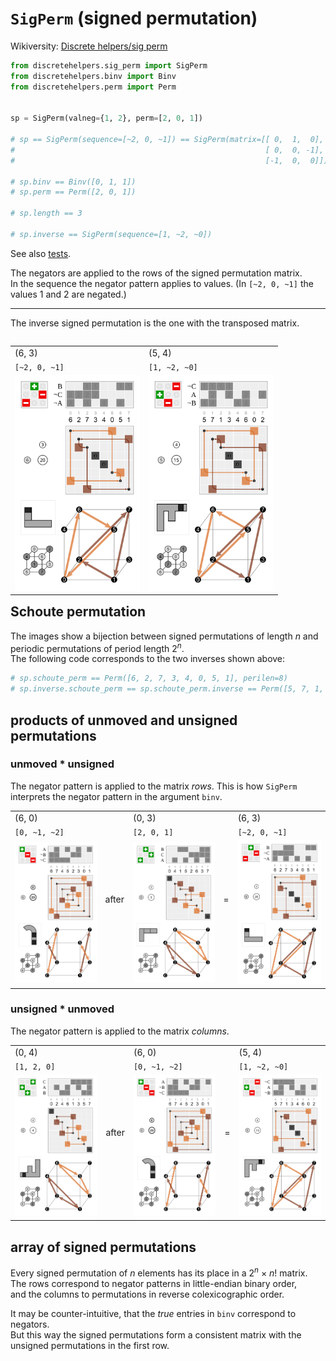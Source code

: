 # `SigPerm` (signed permutation)

Wikiversity: [Discrete helpers/sig perm](https://en.wikiversity.org/wiki/Discrete_helpers/sig_perm)

```python
from discretehelpers.sig_perm import SigPerm
from discretehelpers.binv import Binv
from discretehelpers.perm import Perm


sp = SigPerm(valneg={1, 2}, perm=[2, 0, 1])

# sp == SigPerm(sequence=[~2, 0, ~1]) == SigPerm(matrix=[[ 0,  1,  0],
#                                                        [ 0,  0, -1],
#                                                        [-1,  0,  0]])

# sp.binv == Binv([0, 1, 1])
# sp.perm == Perm([2, 0, 1])

# sp.length == 3

# sp.inverse == SigPerm(sequence=[1, ~2, ~0])
```

See also [tests](_test.py).

The negators are applied to the rows of the signed permutation matrix.<br>
In the sequence the negator pattern applies to values. (In `[~2, 0, ~1]` the values 1 and 2 are negated.)

----

The inverse signed permutation is the one with the transposed matrix.

<table style="float: right;">
    <tr>
        <td>(6, 3)</td>
        <td>(5, 4)</td>
    </tr>
    <tr>
        <td><code>[~2, 0, ~1]</code></td>
        <td><code>[1, ~2, ~0]</code></td>
    </tr>
    <tr>
        <td>
            <a href="https://commons.wikimedia.org/wiki/File:Cube_permutation_6_3.svg">
                <img src="../_img/Cube_permutation_6_3.svg" width="200px">
            </a>
        </td>
        <td>
            <a href="https://commons.wikimedia.org/wiki/File:Cube_permutation_5_4.svg">
                <img src="../_img/Cube_permutation_5_4.svg" width="200px">
            </a>
        </td>
    </tr>
</table>

## Schoute permutation

The images show a bijection between signed permutations of length _n_ and periodic permutations of period length 2<sup>_n_</sup>.<br>
The following code corresponds to the two inverses shown above:

```python
# sp.schoute_perm == Perm([6, 2, 7, 3, 4, 0, 5, 1], perilen=8)
# sp.inverse.schoute_perm == sp.schoute_perm.inverse == Perm([5, 7, 1, 3, 4, 6, 0, 2], perilen=8)
```

## products of unmoved and unsigned permutations

### unmoved * unsigned

The negator pattern is applied to the matrix _rows_. This is how `SigPerm` interprets the negator pattern in the argument `binv`.

<table>
    <tr>
        <td>(6, 0)</td>
        <td rowspan="3">after</td>
        <td>(0, 3)</td>
        <td rowspan="3">=</td>
        <td>(6, 3)</td>
    </tr>
    <tr>
        <td><code>[0, ~1, ~2]</code></td>
        <td><code>[2, 0, 1]</code></td>
        <td><code>[~2, 0, ~1]</code></td>
    </tr>
    <tr>
        <td>
            <a href="https://commons.wikimedia.org/wiki/File:Cube_permutation_6_0.svg">
                <img src="../_img/Cube_permutation_6_0.svg" width="200px">
            </a>
        </td>
        <td>
            <a href="https://commons.wikimedia.org/wiki/File:Cube_permutation_0_3.svg">
                <img src="../_img/Cube_permutation_0_3.svg" width="200px">
            </a>
        </td>
        <td>
            <a href="https://commons.wikimedia.org/wiki/File:Cube_permutation_6_3.svg">
                <img src="../_img/Cube_permutation_6_3.svg" width="200px">
            </a>
        </td>
    </tr>
</table>

### unsigned * unmoved

The negator pattern is applied to the matrix _columns_.

<table>
    <tr>
        <td>(0, 4)</td>
        <td rowspan="3">after</td>
        <td>(6, 0)</td>
        <td rowspan="3">=</td>
        <td>(5, 4)</td>
    </tr>
    <tr>
        <td><code>[1, 2, 0]</code></td>
        <td><code>[0, ~1, ~2]</code></td>
        <td><code>[1, ~2, ~0]</code></td>
    </tr>
    <tr>
        <td>
            <a href="https://commons.wikimedia.org/wiki/File:Cube_permutation_0_4.svg">
                <img src="../_img/Cube_permutation_0_4.svg" width="200px">
            </a>
        </td>
        <td>
            <a href="https://commons.wikimedia.org/wiki/File:Cube_permutation_6_0.svg">
                <img src="../_img/Cube_permutation_6_0.svg" width="200px">
            </a>
        </td>
        <td>
            <a href="https://commons.wikimedia.org/wiki/File:Cube_permutation_5_4.svg">
                <img src="../_img/Cube_permutation_5_4.svg" width="200px">
            </a>
        </td>
    </tr>
</table>

## array of signed permutations

Every signed permutation of _n_ elements has its place in a 2<sup>_n_</sup> × _n_! matrix.<br>
The rows correspond to negator patterns in little-endian binary order,<br>
and the columns to permutations in reverse colexicographic order.

It may be counter-intuitive, that the _true_ entries in `binv` correspond to negators.<br>
But this way the signed permutations form a consistent matrix with the unsigned permutations in the first row.
